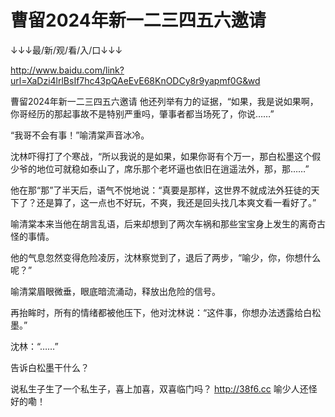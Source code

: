 # 曹留2024年新一二三四五六邀请

↓↓↓最/新/观/看/入/口↓↓↓

http://www.baidu.com/link?url=XaDzi4lrlBsIf7hc43pQAeEvE68KnODCy8r9yapmf0G&wd

曹留2024年新一二三四五六邀请
他还列举有力的证据，“如果，我是说如果啊，你哥经历的那起事故不是特别严重吗，肇事者都当场死了，你说……”

“我哥不会有事！”喻清棠声音冰冷。

沈林吓得打了个寒战，“所以我说的是如果，如果你哥有个万一，那白松墨这个假少爷的地位可就稳如泰山了，席乐那个老坏逼也依旧在逍遥法外，那，那……”

他在那“那”了半天后，语气不悦地说：“真要是那样，这世界不就成法外狂徒的天下了？还是算了，这一点也不好玩，不爽，我还是回头找几本爽文看一看好了。”

喻清棠本来当他在胡言乱语，后来却想到了两次车祸和那些宝宝身上发生的离奇古怪的事情。

他的气息忽然变得危险凌厉，沈林察觉到了，退后了两步，“喻少，你，你想什么呢？”

喻清棠眉眼微垂，眼底暗流涌动，释放出危险的信号。

再抬眸时，所有的情绪都被他压下，他对沈林说：“这件事，你想办法透露给白松墨。”

沈林：“……”

告诉白松墨干什么？

说私生子生了一个私生子，喜上加喜，双喜临门吗？
http://38f6.cc
喻少人还怪好的嘞！
